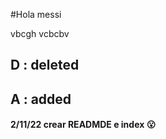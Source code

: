 #Hola messi

 vbcgh
 vcbcbv
 ## D : deleted
 ## A : added

 #### 2/11/22 crear READMDE e index :open_mouth:

 